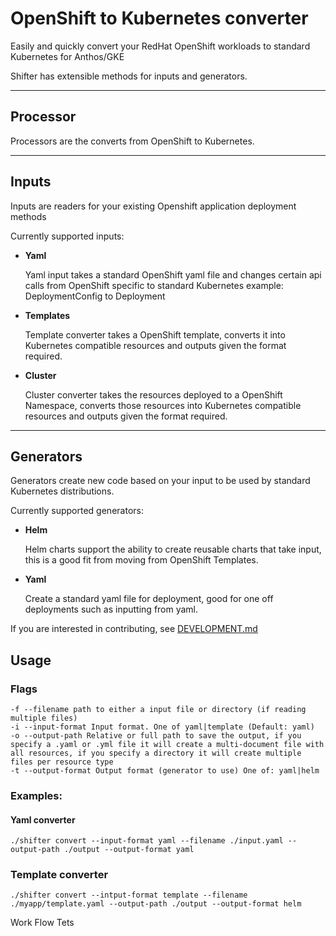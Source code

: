 # OpenShift to Kubernetes converter

Easily and quickly convert your RedHat OpenShift workloads to standard Kubernetes for Anthos/GKE 

Shifter has extensible methods for inputs and generators.

-----------------

## Processor

Processors are the converts from OpenShift to Kubernetes.

-----------------

## Inputs

Inputs are readers for your existing Openshift application deployment methods

Currently supported inputs:


* **Yaml**

  Yaml input takes a standard OpenShift yaml file and changes certain api calls from OpenShift specific to standard Kubernetes example: DeploymentConfig to Deployment

* **Templates**

  Template converter takes a OpenShift template, converts it into Kubernetes compatible resources and outputs given the format required.

* **Cluster**

  Cluster converter takes the resources deployed to a OpenShift Namespace, converts those resources into Kubernetes compatible resources and outputs given the format required. 

----------------

## Generators

Generators create new code based on your input to be used by standard Kubernetes distributions.

Currently supported generators:

* **Helm**

  Helm charts support the ability to create reusable charts that take input, this is a good fit from moving from OpenShift Templates.

* **Yaml** 

  Create a standard yaml file for deployment, good for one off deployments such as inputting from yaml.

If you are interested in contributing, see [DEVELOPMENT.md](./DEVELOPMENT.md)

## Usage

### Flags
```
-f --filename path to either a input file or directory (if reading multiple files)
-i --input-format Input format. One of yaml|template (Default: yaml)
-o --output-path Relative or full path to save the output, if you specify a .yaml or .yml file it will create a multi-document file with all resources, if you specify a directory it will create multiple files per resource type
-t --output-format Output format (generator to use) One of: yaml|helm
```

### Examples:

#### Yaml converter
```./shifter convert --input-format yaml --filename ./input.yaml --output-path ./output --output-format yaml```

### Template converter
```./shifter convert --intput-format template --filename ./myapp/template.yaml --output-path ./output --output-format helm```

 Work Flow Tets
